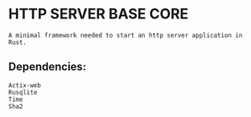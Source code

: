 # HTTP SERVER BASE CORE

	A minimal framework needed to start an http server application in Rust.

## Dependencies:
	Actix-web
	Rusqlite
	Time
	Sha2
